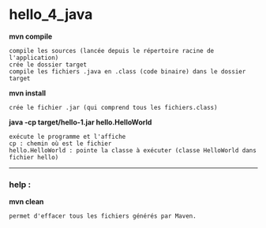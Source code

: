 # hello_4_java


**mvn compile**  
  
    compile les sources (lancée depuis le répertoire racine de l'application)
    crée le dossier target
    compile les fichiers .java en .class (code binaire) dans le dossier target 
  

**mvn install**

    crée le fichier .jar (qui comprend tous les fichiers.class)
  

**java -cp target/hello-1.jar hello.HelloWorld**  

    exécute le programme et l'affiche 
    cp : chemin où est le fichier
    hello.HelloWorld : pointe la classe à exécuter (classe HelloWorld dans fichier hello)


----

### help :   

**mvn clean**

    permet d'effacer tous les fichiers générés par Maven.
